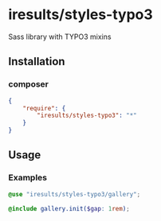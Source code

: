 # iresults/styles-typo3

Sass library with TYPO3 mixins

## Installation

### composer

```json
{
    "require": {
        "iresults/styles-typo3": "*"
    }
}
```

## Usage

### Examples

```scss
@use "iresults/styles-typo3/gallery";

@include gallery.init($gap: 1rem);
```
